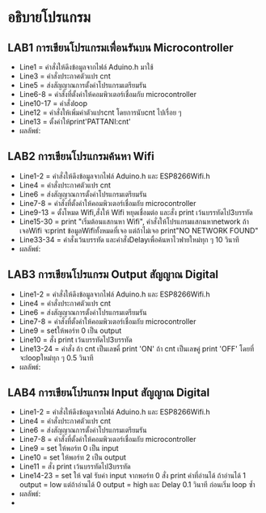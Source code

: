 # อธิบายโปรแกรม
## LAB1 การเขียนโปรแกรมเพื่อนรันบน Microcontroller
 - Line1 = คำสั่งให้ดึงข้อมูลจากไฟล์ Aduino.h มาใช้
 - Line3 = คำสั่งประกาศตัวแปร cnt
 - Line5 = ส่งสัญญาณการตั้งค่าโปรแกรมเตรียมรัน
 - Line6-8 = คำสั่งที่ตั้งค่าให้คอมพิวเตอร์เชื่อมกับ microcontroller
 - Line10-17  = คำสั่งloop
 - Line12 = คำสั่งให้เพิ่มค่าตัวแปรcnt โดยการนับcnt ไปเรื่อย ๆ
 - Line13 = ตั้งค่าให้print'PATTANI:cnt'
 - ผลลัพธ์:
## LAB2 การเขียนโปรแกรมค้นหา Wifi
- Line1-2 = คำสั่งให้ดึงข้อมูลจากไฟล์ Aduino.h และ ESP8266Wifi.h
- Line4 = คำสั่งประกาศตัวแปร cnt
- Line6 = ส่งสัญญาณการตั้งค่าโปรแกรมเตรียมรัน
- Line7-8 = คำสั่งที่ตั้งค่าให้คอมพิวเตอร์เชื่อมกับ microcontroller
- Line9-13 = ตั้งโหมด Wifi,สั่งให้ Wifi หยุดเชื่อมต่อ และสั่ง print เว้นบรรทัดไป3บรรทัด
- Line15-30 = print "เริ่มต้อนแสกนหา Wifi", คำสั่งให้โปรแกรมแสกนหาnetwork ถ้าเจอWifi จะprint ข้อมูลWifiทั้งหมดที่เจอ แต่ถ้าไม่เจอ print"NO NETWORK FOUND"
- Line33-34 = คำสั่งเว้นบรรทัด และคำสั่งDelayเพื่อค้นหาไวฟายใหม่ทุก ๆ 10 วินาที
-  ผลลัพธ์:
## LAB3 การเขียนโปรแกรม Output สัญญาณ Digital
- Line1-2 = คำสั่งให้ดึงข้อมูลจากไฟล์ Aduino.h และ ESP8266Wifi.h
- Line4 = คำสั่งประกาศตัวแปร cnt
- Line6 = ส่งสัญญาณการตั้งค่าโปรแกรมเตรียมรัน
- Line7-8 = คำสั่งที่ตั้งค่าให้คอมพิวเตอร์เชื่อมกับ microcontroller
- Line9 = setให้พอร์ท 0 เป็น output
- Line10 = สั่ง print เว้นบรรทัดไป3บรรทัด
- Line13-24 = คำสั่ง ถ้า cnt เป็นเลขคี่ print 'ON' ถ้า cnt เป็นเลขคู๋ print 'OFF' โดยที่จะloopใหม่ทุก ๆ 0.5 วินาที
-  ผลลัพธ์:
## LAB4 การเขียนโปรแกรม Input สัญญาณ Digital
- Line1-2 = คำสั่งให้ดึงข้อมูลจากไฟล์ Aduino.h และ ESP8266Wifi.h
- Line4 = คำสั่งประกาศตัวแปร cnt
- Line6 = ส่งสัญญาณการตั้งค่าโปรแกรมเตรียมรัน
- Line7-8 = คำสั่งที่ตั้งค่าให้คอมพิวเตอร์เชื่อมกับ microcontroller
- Line9 = set ให้พอร์ท 0 เป็น input
- Line10 = set ให้พอร์ท 2 เป็น output
- Line11 = สั่ง print เว้นบรรทัดไป3บรรทัด
- Line14-23 = set ให้ val รับค่า input จากพอร์ท 0 สั่ง print ค่าที่อ่านได้ ถ้าอ่านได้ 1 output = low แต่ถ้าอ่านได้ 0 output = high และ Delay 0.1 วินาที ก่อนเริ่ม loop ซ้ำ
-  ผลลัพธ์:
- 
